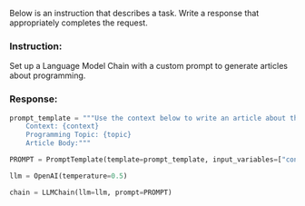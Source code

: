 Below is an instruction that describes a task. Write a response that appropriately completes the request.

### Instruction:
Set up a Language Model Chain with a custom prompt to generate articles about programming.

### Response:
```python
prompt_template = """Use the context below to write an article about the programming topic below:
    Context: {context}
    Programming Topic: {topic}
    Article Body:"""

PROMPT = PromptTemplate(template=prompt_template, input_variables=["context", "topic"])

llm = OpenAI(temperature=0.5)

chain = LLMChain(llm=llm, prompt=PROMPT)
```